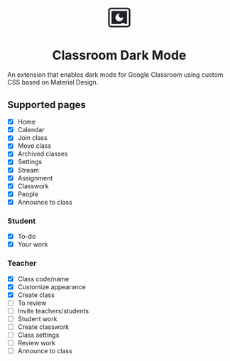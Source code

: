<p align="center">
  <img width="10%" alt="Classroom Dark Mode Logo" src="assets/Logo.png" />
  <h1 align="center">Classroom Dark Mode</h1>
</p>

An extension that enables dark mode for Google Classroom using custom CSS based on Material Design.

## Supported pages

- [x] Home
- [x] Calendar
- [x] Join class
- [x] Move class
- [x] Archived classes
- [x] Settings
- [x] Stream
- [x] Assignment
- [x] Classwork
- [x] People
- [x] Announce to class

### Student

- [x] To-do
- [x] Your work

### Teacher

- [x] Class code/name
- [x] Customize appearance
- [x] Create class
- [ ] To review
- [ ] Invite teachers/students
- [ ] Student work
- [ ] Create classwork
- [ ] Class settings
- [ ] Review work
- [ ] Announce to class
